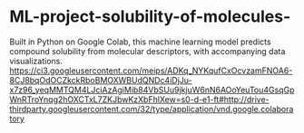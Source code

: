 # ML-project-solubility-of-molecules-
Built in Python on Google Colab, this machine learning model predicts compound solubility from molecular descriptors, with accompanying data visualizations.
https://ci3.googleusercontent.com/meips/ADKq_NYKqufCxOcvzamFNOA6-8CJ8bqOdOCZkckRboBMOXWBUdQNDc4iDjJu-x7z96_yeqMMTQM4LJciAzAgiMib84VbSUu9jkjuW6nN6AOoYeuTou4GsqGpWnRTroYnqg2hOXCTxL7ZKJbwKzXbFhlXew=s0-d-e1-ft#http://drive-thirdparty.googleusercontent.com/32/type/application/vnd.google.colaboratory
